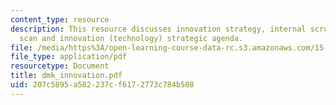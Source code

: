 ```yaml
---
content_type: resource
description: This resource discusses innovation strategy, internal scrutiny, environment
  scan and innovation (technology) strategic agenda.
file: /media/https%3A/open-learning-course-data-rc.s3.amazonaws.com/15-904-strategic-management-ii-fall-2005/207c5895a582237cf6172773c784b508_dmk_innovation.pdf
file_type: application/pdf
resourcetype: Document
title: dmk_innovation.pdf
uid: 207c5895-a582-237c-f617-2773c784b508
---
```

